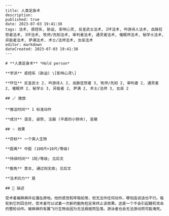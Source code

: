 
    ---
    title: 人类定身术
    description: 
    published: true
    date: 2023-07-03 19:41:38
    tags: 法术, 惑控系, 胁迫, 影响心灵, 反圣武士法术, 2环法术, 吟游诗人法术, 血脉狂怒者法术, 3环法术, 牧师/先知法术, 审判者法术, 通灵者法术, 催眠师法术, 秘学士法术, 异能者法术, 萨满法术, 术士/法师法术, 女巫法术
    editor: markdown
    dateCreated: 2023-07-03 19:41:38
    ---

    # **人类定身术** *Hold person*

    **学派** 惑控系 (胁迫) \[影响心灵\] 

    **环位** 反圣武士 2, 吟游诗人 2, 血脉狂怒者 3, 牧师/先知 2, 审判者 2, 通灵者 2, 催眠师 2, 秘学士 3, 异能者 2, 萨满 2, 术士/法师 3, 女巫 2

    ## 🪄 施放

    **施法时间** 1 标准动作

    **成分** 语言, 姿势, 法器 (平直的小铁块), 圣徽

    ## ✨ 效果 

    **目标** 一个类人生物 

    **距离** 中距 (100尺+10尺/等级)  

    **持续时间** 1轮/等级; 见后文 

    **豁免** 意志, 通过则无效; 见后文

    **法术抗力** 是

    ## 📖 描述

    受术者被麻痹并在僵在原地。他的感觉和呼吸如常，但无法作任何动作，哪怕连说话也不行。每轮到它的回合时，受术者可以试着一次新的豁免检定来终止该效果。这是一个不会引起藉机攻击的整轮动作。被麻痹的有翼飞行生物会因为无法扇翅而坠落。游泳者也会无法游动而可能淹死。
    